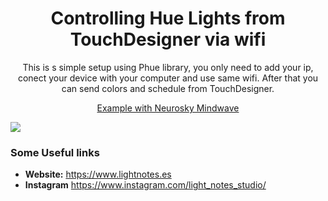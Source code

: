 
<h1 align="center">Controlling Hue Lights from TouchDesigner via wifi</h1>

<p align="center">This is s simple setup using Phue library, you only need to add your ip, conect your device with your computer and use same wifi. After that you can send colors and schedule from TouchDesigner.</p>

<p align="center"><a href="https://www.instagram.com/p/BXQrFtHg2ae/" self="_blank">Example with Neurosky Mindwave</a> </p>

![](https://github.com/lightnotesstudio/Hue_Light_Philips_TouchDesigner/blob/master/explanation/ip.gif)


### Some Useful links

- **Website:** https://www.lightnotes.es
- **Instagram** https://www.instagram.com/light_notes_studio/

